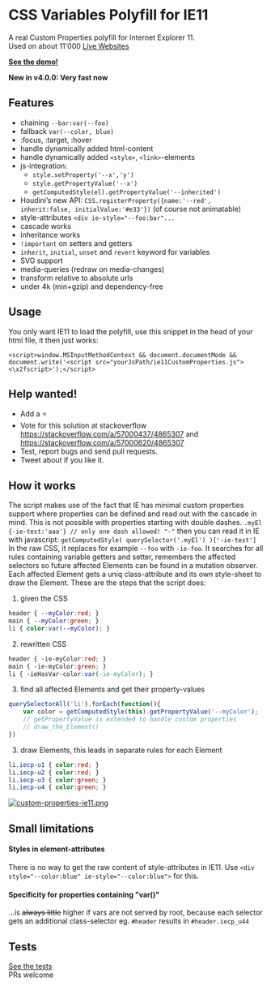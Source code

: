 # CSS Variables Polyfill for IE11
A real Custom Properties polyfill for Internet Explorer 11.  
Used on about 11'000 [Live Websites](https://publicwww.com/websites/ie11CustomProperties/ "source")  
  
**[See the demo!](https://rawcdn.githack.com/nuxodin/ie11CustomProperties/6c465d21a8c043a45cba939995bb434966048377/demo.html)**  

**New in v4.0.0: Very fast now**


## Features
- chaining `--bar:var(--foo)`
- fallback `var(--color, blue)`
- :focus, :target, :hover
- handle dynamically added html-content
- handle dynamically added `<style>`, `<link>`-elements
- js-integration:
    - `style.setProperty('--x','y')`
    - `style.getPropertyValue('--x')`
    - `getComputedStyle(el).getPropertyValue('--inherited')`
- Houdini’s new API: `CSS.registerProperty({name:'--red', inherit:false, initialValue:'#e33'})` (of course not animatable)
- style-attributes `<div ie-style="--foo:bar"...`
- cascade works
- inheritance works
- `!important` on setters and getters
- `inherit`, `initial`, `unset` and `revert` keyword for variables
- SVG support
- media-queries (redraw on media-changes)
- transform relative to absolute urls
- under 4k (min+gzip) and dependency-free

## Usage
You only want IE11 to load the polyfill, use this snippet in the head of your html file, it then just works:
```
<script>window.MSInputMethodContext && document.documentMode && document.write('<script src="yourJsPath/ie11CustomProperties.js"><\x2fscript>');</script>
```

## Help wanted!
- Add a ⭐️
- Vote for this solution at stackoverflow   
https://stackoverflow.com/a/57000437/4865307 and  
https://stackoverflow.com/a/57000620/4865307
- Test, report bugs and send pull requests.
- Tweet about if you like it.

## How it works
The script makes use of the fact that IE has minimal custom properties support where properties can be defined and read out with the cascade in mind. This is not possible with properties starting with double dashes.
`.myEl {-ie-test:'aaa'} // only one dash allowed! "-"`
then you can read it in IE with javascript:
`getComputedStyle( querySelector('.myEl') )['-ie-test']`
In the raw CSS, it replaces for example `--foo` with `-ie-foo`.
It searches for all rules containing variable getters and setter, remembers the affected selectors so future affected Elements can be found in a mutation observer.
Each affected Element gets a uniq class-attribute and its own style-sheet to draw the Element.
These are the steps that the script does:
1. given the CSS
```css
header { --myColor:red; }
main { --myColor:green; }
li { color:var(--myColor); }
```
2. rewritten CSS
```css
header { -ie-myColor:red; }
main { -ie-myColor:green; }
li { -ieHasVar-color:var(-ie-myColor); }
```
3. find all affected Elements and get their property-values
```js
querySelectorAll('li').forEach(function(){
    var color = getComputedStyle(this).getPropertyValue('--myColor');
    // getPropertyValue is extended to handle custom properties
    // draw_the_Element()
})
```
3. draw Elements, this leads in separate rules for each Element
```css
li.iecp-u1 { color:red; }
li.iecp-u2 { color:red; }
li.iecp-u3 { color:green; }
li.iecp-u4 { color:green; }
```
[![custom-properties-ie11.png](https://i.postimg.cc/bryMt02N/custom-properties-ie11.png)](https://postimg.cc/gX7N9ZDf)


## Small limitations
#### Styles in element-attributes
There is no way to get the raw content of style-attributes in IE11.
Use `<div style="--color:blue" ie-style="--color:blue">` for this.

#### Specificity for properties containing "var()"
...is ~~always little~~ higher if vars are not served by root, because each selector gets an additional class-selector
eg. `#header` results in `#header.iecp_u44`

## Tests
[See the tests](https://rawcdn.githack.com/nuxodin/ie11CustomProperties/6c465d21a8c043a45cba939995bb434966048377/tests.html)  
PRs welcome
